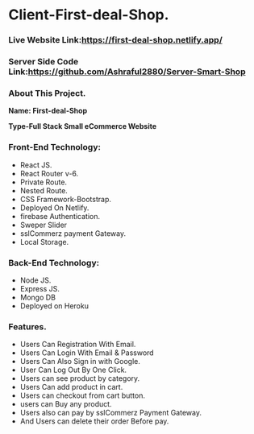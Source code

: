 # Client-First-deal-Shop.
### Live Website Link:https://first-deal-shop.netlify.app/
### Server Side Code Link:https://github.com/Ashraful2880/Server-Smart-Shop

### About This Project.

**Name: First-deal-Shop**

**Type-Full Stack Small eCommerce Website**

### Front-End Technology:

* React JS.
* React Router v-6.
* Private Route.
* Nested Route.
* CSS Framework-Bootstrap.
* Deployed On Netlify.
* firebase Authentication.
* Sweper Slider
* sslCommerz payment Gateway.
* Local Storage.

### Back-End Technology:

* Node JS.
* Express JS.
* Mongo DB
* Deployed on Heroku

### Features.

* Users Can Registration With Email.
* Users Can Login With Email & Password
* Users Can Also Sign in with Google.
* User Can Log Out By One Click.
* Users can see product by category.
* Users Can add product in cart.
* Users can checkout from cart button.
* users can Buy any product.
* Users also can pay by sslCommerz Payment Gateway.
* And Users can delete their order Before pay.
